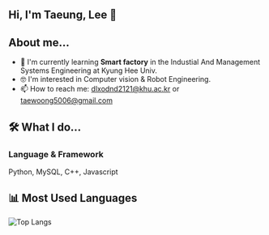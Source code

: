 ## Hi, I'm Taeung, Lee 👋

## About me...
- 🌟 I'm currently learning **Smart factory** in the Industial And Management Systems Engineering at Kyung Hee Univ.
- 🤓 I'm interested in Computer vision & Robot Engineering.
- 📫 How to reach me: [dlxodnd2121@khu.ac.kr](mailto:dlxodnd2121@khu.ac.kr) or [taewoong5006@gmail.com](mailto:taewoong5006@gmail.com)

## 🛠 What I do...
### Language & Framework
Python, MySQL, C++, Javascript

## 📊 Most Used Languages
![Top Langs](https://github-readme-stats.vercel.app/api/top-langs/?username=eulneul&layout=compact)
